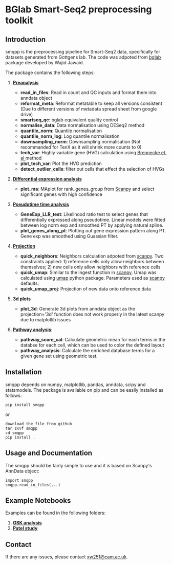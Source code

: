 # BGlab Smart-Seq2 preprocessing toolkit

## Introduction

smqpp is the preprocessing pipeline for Smart-Seq2 data, specifically for datasets generated from Gottgens lab. The code was adpoted from [bglab](https://github.com/wjawaid/bglab) package developed by Wajid Jawaid.

The package contains the following steps:
1. **<ins>Preanalysis</ins>**
	- **read_in_files**: Read in count and QC inputs and format them into anndata object
	- **reformat_meta**: Reformat metatable to keep all versions consistent (Due to different versions of metadata spread sheet from google drive)
	- **smartseq_qc**: bglab equivalent quality control
	- **normalise_data**: Data normalisation using DESeq2 method
	- **quantile_norm**: Quantile normalisation
	- **quantile_norm_log**: Log quantile normalisation
	- **downsampling_norm**: Downsampling normalisation (Not recommanded for TenX as it will shrink more counts to 0)
	- **tech_var**: Highly variable gene (HVG) calculation using [Brennecke et. al
](https://www.nature.com/articles/nmeth.2645?proof=trueInJun) method
	- **plot_tech_var**: Plot the HVG prediction
	- **detect_outlier_cells**: filter out cells that effect the selection of HVGs

2. **<ins>Differential expression analysis</ins>**
	- **plot_ma**: MAplot for rank_genes_group from [Scanpy](https://github.com/theislab/scanpy) and select significant genes with high confidence

3. **<ins>Pseudotime time analysis</ins>**
	- **GeneExp_LLR_test**: Likelihood ratio test to select genes that differentially expressed along pseudotime. Linear models were fitted between log norm exp and smoothed PT by applying natural spline.
	- **plot_genes_along_pt**: Plotting out gene expression pattern along PT. Gene exp was smoothed using Guassian filter.

4. **<ins>Projection</ins>**
	- **quick_neighbors**: Neighbors calculation adpoted from [scanpy](https://github.com/theislab/scanpy). Two constraints applied: 1) reference cells only allow neighbors between themselves; 2) new cells only allow neighbors with reference cells
	- **quick_umap**: Similar to the ingest function in [scanpy](https://github.com/theislab/scanpy). Umap was calculated using [umap](https://github.com/lmcinnes/umap) python package. Parameters used as [scanpy](https://github.com/theislab/scanpy) defaults.
	- **quick_umap_proj**: Projection of new data onto reference data

5. **<ins>3d plots</ins>**
	- **plot_3d**: Generate 3d plots from anndata object as the projection='3d' function does not work properly in the latest scanpy due to matplotlib issues
	
6. **<ins>Pathway analysis</ins>**:
	- **pathway_score_cal**: Calculate geometric mean for each terms in the databse for each cell, which can be used to color the defined layout
	- **pathway_analysis**: Calculate the enriched database terms for a given gene set using geometric test.

## Installation

smqpp depends on numpy, matplotlib, pandas, anndata, scipy and statsmodels. The package is available on pip and can be easily installed as follows:

	pip install smqpp
or
	
	download the file from github 
	tar zxvf smqpp
	cd smqpp
	pip install .

## Usage and Documentation

The smqpp should be fairly simple to use and it is based on Scanpy's AnnData object:

	import smqpp
	smqpp.read_in_files(...)

## Example Notebooks

Examples can be found in the following folders: 
1. **<ins>[GSK analysis](https://github.com/SharonWang/GSK_analysis)</ins>**
2. **<ins>[Patel study](https://github.com/SharonWang/Patel_Study)</ins>**

## Contact

If there are any issues, please contact xw251@cam.ac.uk.



